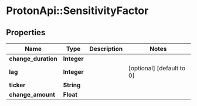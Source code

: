 # ProtonApi::SensitivityFactor

## Properties
Name | Type | Description | Notes
------------ | ------------- | ------------- | -------------
**change_duration** | **Integer** |  | 
**lag** | **Integer** |  | [optional] [default to 0]
**ticker** | **String** |  | 
**change_amount** | **Float** |  | 


